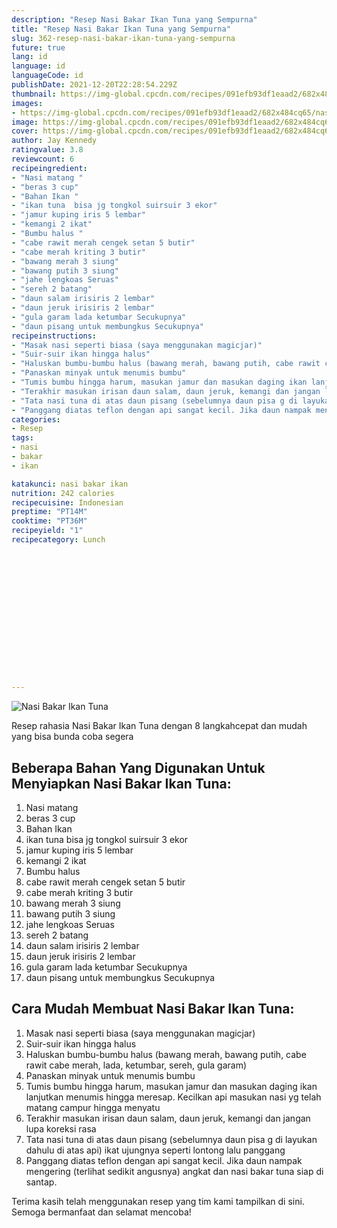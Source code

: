 ```yaml
---
description: "Resep Nasi Bakar Ikan Tuna yang Sempurna"
title: "Resep Nasi Bakar Ikan Tuna yang Sempurna"
slug: 362-resep-nasi-bakar-ikan-tuna-yang-sempurna
future: true
lang: id
language: id
languageCode: id
publishDate: 2021-12-20T22:28:54.229Z 
thumbnail: https://img-global.cpcdn.com/recipes/091efb93df1eaad2/682x484cq65/nasi-bakar-ikan-tuna-foto-resep-utama.png
images:
- https://img-global.cpcdn.com/recipes/091efb93df1eaad2/682x484cq65/nasi-bakar-ikan-tuna-foto-resep-utama.png
image: https://img-global.cpcdn.com/recipes/091efb93df1eaad2/682x484cq65/nasi-bakar-ikan-tuna-foto-resep-utama.png
cover: https://img-global.cpcdn.com/recipes/091efb93df1eaad2/682x484cq65/nasi-bakar-ikan-tuna-foto-resep-utama.png
author: Jay Kennedy
ratingvalue: 3.8
reviewcount: 6
recipeingredient:
- "Nasi matang "
- "beras 3 cup"
- "Bahan Ikan "
- "ikan tuna  bisa jg tongkol suirsuir 3 ekor"
- "jamur kuping iris 5 lembar"
- "kemangi 2 ikat"
- "Bumbu halus "
- "cabe rawit merah cengek setan 5 butir"
- "cabe merah kriting 3 butir"
- "bawang merah 3 siung"
- "bawang putih 3 siung"
- "jahe lengkoas Seruas"
- "sereh 2 batang"
- "daun salam irisiris 2 lembar"
- "daun jeruk irisiris 2 lembar"
- "gula garam lada ketumbar Secukupnya"
- "daun pisang untuk membungkus Secukupnya"
recipeinstructions:
- "Masak nasi seperti biasa (saya menggunakan magicjar)"
- "Suir-suir ikan hingga halus"
- "Haluskan bumbu-bumbu halus (bawang merah, bawang putih, cabe rawit cabe merah, lada, ketumbar, sereh, gula garam)"
- "Panaskan minyak untuk menumis bumbu"
- "Tumis bumbu hingga harum, masukan jamur dan masukan daging ikan lanjutkan menumis hingga meresap. Kecilkan api masukan nasi yg telah matang campur hingga menyatu"
- "Terakhir masukan irisan daun salam, daun jeruk, kemangi dan jangan lupa koreksi rasa"
- "Tata nasi tuna di atas daun pisang (sebelumnya daun pisa g di layukan dahulu di atas api) ikat ujungnya seperti lontong lalu panggang"
- "Panggang diatas teflon dengan api sangat kecil. Jika daun nampak mengering (terlihat sedikit angusnya) angkat dan nasi bakar tuna siap di santap."
categories:
- Resep
tags:
- nasi
- bakar
- ikan

katakunci: nasi bakar ikan 
nutrition: 242 calories
recipecuisine: Indonesian
preptime: "PT14M"
cooktime: "PT36M"
recipeyield: "1"
recipecategory: Lunch


     
    
    
    
    
    
    
    
    
    
    
      
    
---
```



![Nasi Bakar Ikan Tuna](https://img-global.cpcdn.com/recipes/091efb93df1eaad2/682x484cq65/nasi-bakar-ikan-tuna-foto-resep-utama.png)

Resep rahasia Nasi Bakar Ikan Tuna    dengan 8 langkahcepat dan mudah yang bisa bunda coba segera

<!--inarticleads1-->

## Beberapa Bahan Yang Digunakan Untuk Menyiapkan Nasi Bakar Ikan Tuna:

1. Nasi matang 
1. beras 3 cup
1. Bahan Ikan 
1. ikan tuna  bisa jg tongkol suirsuir 3 ekor
1. jamur kuping iris 5 lembar
1. kemangi 2 ikat
1. Bumbu halus 
1. cabe rawit merah cengek setan 5 butir
1. cabe merah kriting 3 butir
1. bawang merah 3 siung
1. bawang putih 3 siung
1. jahe lengkoas Seruas
1. sereh 2 batang
1. daun salam irisiris 2 lembar
1. daun jeruk irisiris 2 lembar
1. gula garam lada ketumbar Secukupnya
1. daun pisang untuk membungkus Secukupnya



<!--inarticleads2-->

## Cara Mudah Membuat Nasi Bakar Ikan Tuna:

1. Masak nasi seperti biasa (saya menggunakan magicjar)
1. Suir-suir ikan hingga halus
1. Haluskan bumbu-bumbu halus (bawang merah, bawang putih, cabe rawit cabe merah, lada, ketumbar, sereh, gula garam)
1. Panaskan minyak untuk menumis bumbu
1. Tumis bumbu hingga harum, masukan jamur dan masukan daging ikan lanjutkan menumis hingga meresap. Kecilkan api masukan nasi yg telah matang campur hingga menyatu
1. Terakhir masukan irisan daun salam, daun jeruk, kemangi dan jangan lupa koreksi rasa
1. Tata nasi tuna di atas daun pisang (sebelumnya daun pisa g di layukan dahulu di atas api) ikat ujungnya seperti lontong lalu panggang
1. Panggang diatas teflon dengan api sangat kecil. Jika daun nampak mengering (terlihat sedikit angusnya) angkat dan nasi bakar tuna siap di santap.




Terima kasih telah menggunakan resep yang tim kami tampilkan di sini. Semoga bermanfaat dan selamat mencoba!
